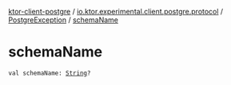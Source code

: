 [ktor-client-postgre](../../index.md) / [io.ktor.experimental.client.postgre.protocol](../index.md) / [PostgreException](index.md) / [schemaName](./schema-name.md)

# schemaName

`val schemaName: `[`String`](https://kotlinlang.org/api/latest/jvm/stdlib/kotlin/-string/index.html)`?`